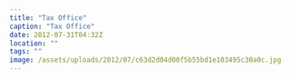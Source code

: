 ```yaml
---
title: "Tax Office"
caption: "Tax Office"
date: 2012-07-31T04:32Z
location: ""
tags: ""
image: /assets/uploads/2012/07/c63d2d04d00f5b55bd1e103495c30a0c.jpg
---
```

